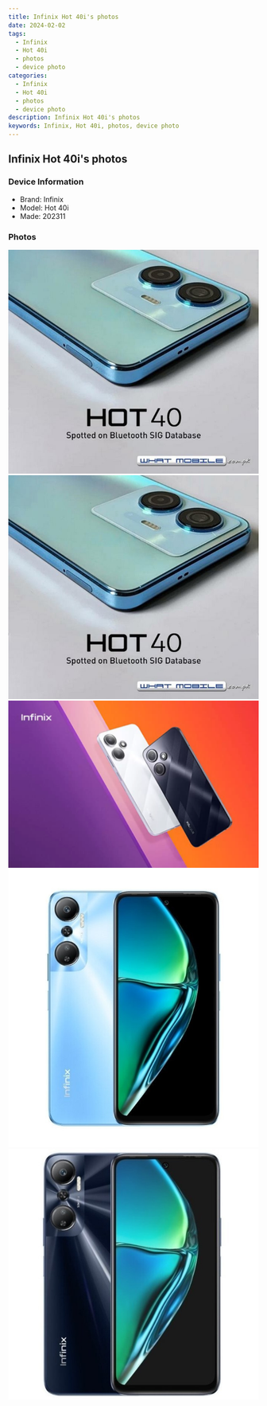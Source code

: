 ```yaml
---
title: Infinix Hot 40i's photos
date: 2024-02-02
tags: 
  - Infinix
  - Hot 40i
  - photos
  - device photo
categories: 
  - Infinix
  - Hot 40i
  - photos
  - device photo
description: Infinix Hot 40i's photos
keywords: Infinix, Hot 40i, photos, device photo
---
```


## Infinix Hot 40i's photos

### Device Information

- Brand: Infinix
- Model: Hot 40i
- Made: 202311

### Photos

![/images/best-assets/devices/infinix/infinix-hot-40i/1.jpg](/images/best-assets/devices/infinix/infinix-hot-40i/1.jpg)
![/images/best-assets/devices/infinix/infinix-hot-40i/2.jpg](/images/best-assets/devices/infinix/infinix-hot-40i/2.jpg)
![/images/best-assets/devices/infinix/infinix-hot-40i/3.jpg](/images/best-assets/devices/infinix/infinix-hot-40i/3.jpg)
![/images/best-assets/devices/infinix/infinix-hot-40i/4.jpg](/images/best-assets/devices/infinix/infinix-hot-40i/4.jpg)
![/images/best-assets/devices/infinix/infinix-hot-40i/5.jpg](/images/best-assets/devices/infinix/infinix-hot-40i/5.jpg)
